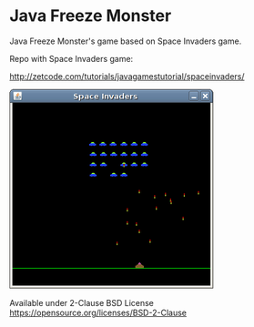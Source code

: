 # Java Freeze Monster
Java Freeze Monster's game based on Space Invaders game.

Repo with Space Invaders game:

http://zetcode.com/tutorials/javagamestutorial/spaceinvaders/

![Space Invaders screenshot](spaceinvaders.png)

Available under 2-Clause BSD License https://opensource.org/licenses/BSD-2-Clause  
